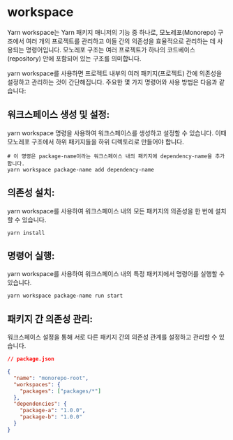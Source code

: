 # workspace
Yarn workspace는 Yarn 패키지 매니저의 기능 중 하나로, 모노레포(Monorepo) 구조에서 여러 개의 프로젝트를 관리하고 
이들 간의 의존성을 효율적으로 관리하는 데 사용되는 명령어입니다. 모노레포 구조는 여러 프로젝트가 하나의 코드베이스(repository) 안에 포함되어 있는 구조를 의미합니다.

yarn workspace를 사용하면 프로젝트 내부의 여러 패키지(프로젝트) 간에 의존성을 설정하고 관리하는 것이 간단해집니다. 
주요한 몇 가지 명령어와 사용 방법은 다음과 같습니다:

## 워크스페이스 생성 및 설정:

yarn workspace 명령을 사용하여 워크스페이스를 생성하고 설정할 수 있습니다. 이때 모노레포 구조에서 하위 패키지들을 하위 디렉토리로 만들어야 합니다.
```
# 이 명령은 package-name이라는 워크스페이스 내의 패키지에 dependency-name을 추가합니다.
yarn workspace package-name add dependency-name
```

## 의존성 설치:

yarn workspace를 사용하여 워크스페이스 내의 모든 패키지의 의존성을 한 번에 설치할 수 있습니다.

```
yarn install
```

## 명령어 실행:

yarn workspace를 사용하여 워크스페이스 내의 특정 패키지에서 명령어를 실행할 수 있습니다.

```
yarn workspace package-name run start
```

## 패키지 간 의존성 관리:

워크스페이스 설정을 통해 서로 다른 패키지 간의 의존성 관계를 설정하고 관리할 수 있습니다.

```json
// package.json

{
  "name": "monorepo-root",
  "workspaces": {
    "packages": ["packages/*"]
  },
  "dependencies": {
    "package-a": "1.0.0",
    "package-b": "1.0.0"
  }
}
```
